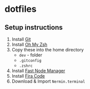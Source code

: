 # dotfiles

## Setup instructions

1. Install [Git](https://git-scm.com/)
1. Install [Oh My Zsh](https://ohmyz.sh/)
1. Copy these into the home directory
   - `dev` - folder
   - `.gitconfig`
   - `.zshrc`
1. Install [Fast Node Manager](https://github.com/Schniz/fnm)
1. Install [Fira Code](https://github.com/tonsky/FiraCode)
1. Download & Import `Nermin.terminal`
